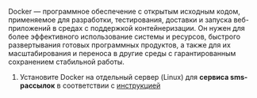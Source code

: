 Docker — программное обеспечение с открытым исходным кодом, применяемое для разработки, тестирования, доставки и запуска веб-приложений в средах с поддержкой контейнеризации. Он нужен для более эффективного использование системы и ресурсов, быстрого развертывания готовых программных продуктов, а также для их масштабирования и переноса в другие среды с гарантированным сохранением стабильной работы.

1. Установите Docker на отдельный сервер (Linux) для **сервиса sms-рассылок** в соответствии с [инструкцией](https://www.digitalocean.com/community/tutorials/docker-ubuntu-18-04-1-ru)
